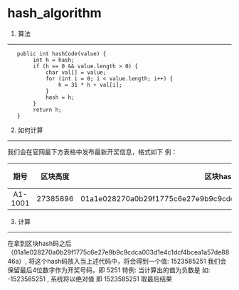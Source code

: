 # hash_algorithm
1. 算法
---
```
   public int hashCode(value) {
        int h = hash;
        if (h == 0 && value.length > 0) {
            char val[] = value;
            for (int i = 0; i < value.length; i++) {
                h = 31 * h + val[i];
            }
            hash = h;
        }
        return h;
   }
```
2. 如何计算
---
我们会在官网最下方表格中发布最新开奖信息，格式如下
例：

期号|区块高度|区块hash|区块时间|开奖号码
:---:|:--:|:---:|:---:|:---:
A1-1001|27385896|01a1e028270a0b29f1775c6e27e9b9c9cdca003d1e4c1dcf4bcea1a57de8846a|2018-11-17T08:59:36.500|5251

3. 计算
---
  在拿到区块hash码之后（01a1e028270a0b29f1775c6e27e9b9c9cdca003d1e4c1dcf4bcea1a57de8846a）,
  将这个hash码放入当上述代码中，将会得到一个值: 1523585251
  我们会保留最后4位数字作为开奖号码，即 5251
  特例: 当计算出的值为负数是 如: -1523585251 , 系统将以绝对值 即 1523585251 取最后结果

